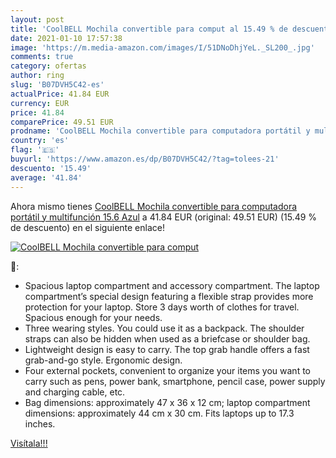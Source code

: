 ```yaml
---
layout: post
title: 'CoolBELL Mochila convertible para comput al 15.49 % de descuento'
date: 2021-01-10 17:57:38
image: 'https://m.media-amazon.com/images/I/51DNoDhjYeL._SL200_.jpg'
comments: true
category: ofertas
author: ring
slug: 'B07DVH5C42-es'
actualPrice: 41.84 EUR
currency: EUR
price: 41.84
comparePrice: 49.51 EUR
prodname: 'CoolBELL Mochila convertible para computadora portátil y multifunción 15.6 Azul'
country: 'es'
flag: '🇪🇸'
buyurl: 'https://www.amazon.es/dp/B07DVH5C42/?tag=tolees-21'
descuento: '15.49'
average: '41.84'
---
```


Ahora mismo tienes [CoolBELL Mochila convertible para computadora portátil y multifunción 15.6 Azul](https://www.amazon.es/dp/B07DVH5C42/?tag=tolees-21) a 41.84 EUR (original: 49.51 EUR) (15.49 %  de descuento) en el siguiente enlace!

[![CoolBELL Mochila convertible para comput](https://m.media-amazon.com/images/I/51DNoDhjYeL._SL200_.jpg)](https://www.amazon.es/dp/B07DVH5C42/?tag=tolees-21)

🔎:

- Spacious laptop compartment and accessory compartment. The laptop compartment’s special design featuring a flexible strap provides more protection for your laptop. Store 3 days worth of clothes for travel. Spacious enough for your needs.
- Three wearing styles. You could use it as a backpack. The shoulder straps can also be hidden when used as a briefcase or shoulder bag.
- Lightweight design is easy to carry. The top grab handle offers a fast grab-and-go style. Ergonomic design.
- Four external pockets, convenient to organize your items you want to carry such as pens, power bank, smartphone, pencil case, power supply and charging cable, etc.
- Bag dimensions: approximately 47 x 36 x 12 cm; laptop compartment dimensions: approximately 44 cm x 30 cm. Fits laptops up to 17.3 inches.

[Visítala!!!](https://www.amazon.es/dp/B07DVH5C42/?tag=tolees-21)

